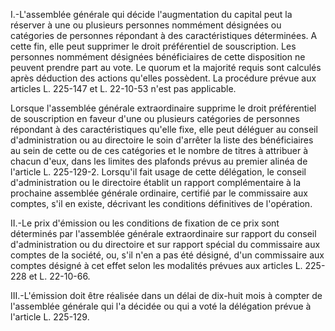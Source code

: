 I.-L'assemblée générale qui décide l'augmentation du capital peut la réserver à une ou plusieurs personnes nommément désignées ou catégories de personnes répondant à des caractéristiques déterminées. A cette fin, elle peut supprimer le droit préférentiel de souscription. Les personnes nommément désignées bénéficiaires de cette disposition ne peuvent prendre part au vote. Le quorum et la majorité requis sont calculés après déduction des actions qu'elles possèdent. La procédure prévue aux articles L. 225-147 et L. 22-10-53 n'est pas applicable.

Lorsque l'assemblée générale extraordinaire supprime le droit préférentiel de souscription en faveur d'une ou plusieurs catégories de personnes répondant à des caractéristiques qu'elle fixe, elle peut déléguer au conseil d'administration ou au directoire le soin d'arrêter la liste des bénéficiaires au sein de cette ou de ces catégories et le nombre de titres à attribuer à chacun d'eux, dans les limites des plafonds prévus au premier alinéa de l'article L. 225-129-2. Lorsqu'il fait usage de cette délégation, le conseil d'administration ou le directoire établit un rapport complémentaire à la prochaine assemblée générale ordinaire, certifié par le commissaire aux comptes, s'il en existe, décrivant les conditions définitives de l'opération.

II.-Le prix d'émission ou les conditions de fixation de ce prix sont déterminés par l'assemblée générale extraordinaire sur rapport du conseil d'administration ou du directoire et sur rapport spécial du commissaire aux comptes de la société, ou, s'il n'en a pas été désigné, d'un commissaire aux comptes désigné à cet effet selon les modalités prévues aux articles L. 225-228 et L. 22-10-66.

III.-L'émission doit être réalisée dans un délai de dix-huit mois à compter de l'assemblée générale qui l'a décidée ou qui a voté la délégation prévue à l'article L. 225-129.
